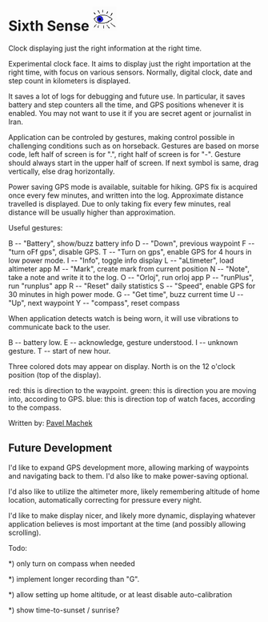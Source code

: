 # Sixth Sense ![](app.png)

Clock displaying just the right information at the right time.

Experimental clock face. It aims to display just the right importation
at the right time, with focus on various sensors. Normally, digital
clock, date and step count in kilometers is displayed.

It saves a lot of logs for debugging and future use. In particular, it
saves battery and step counters all the time, and GPS positions
whenever it is enabled. You may not want to use it if you are secret
agent or journalist in Iran.

Application can be controled by gestures, making control possible in
challenging conditions such as on horseback. Gestures are based on
morse code, left half of screen is for ".", right half of screen is
for "-". Gesture should always start in the upper half of screen. If
next symbol is same, drag vertically, else drag horizontally.

Power saving GPS mode is available, suitable for hiking. GPS fix is
acquired once every few minutes, and written into the log. Approximate
distance travelled is displayed. Due to only taking fix every few
minutes, real distance will be usually higher than approximation.

Useful gestures:

 B -- "Battery", show/buzz battery info
D -- "Down", previous waypoint
F -- "turn oFf gps", disable GPS.
T -- "Turn on gps", enable GPS for 4 hours in low power mode.
I -- "Info", toggle info display
 L -- "aLtimeter", load altimeter app
M -- "Mark", create mark from current position
N -- "Note", take a note and write it to the log.
 O -- "Orloj", run orloj app
 P -- "runPlus", run "runplus" app
R -- "Reset" daily statistics
S -- "Speed", enable GPS for 30 minutes in high power mode.
 G -- "Get time", buzz current time
U -- "Up", next waypoint
Y -- "compass", reset compass

When application detects watch is being worn, it will use vibrations
to communicate back to the user.

B -- battery low.
E -- acknowledge, gesture understood.
I -- unknown gesture.
T -- start of new hour.

Three colored dots may appear on display. North is on the 12 o'clock
position (top of the display).

red: this is direction to the waypoint.
green: this is direction you are moving into, according to GPS.
blue: this is direction top of watch faces, according to the compass.

Written by: [Pavel Machek](https://github.com/pavelmachek)

## Future Development

I'd like to expand GPS development more, allowing marking of waypoints
and navigating back to them. I'd also like to make power-saving
optional.

I'd also like to utilize the altimeter more, likely remembering
altitude of home location, automatically correcting for pressure every
night.

I'd like to make display nicer, and likely more dynamic, displaying
whatever application believes is most important at the time (and
possibly allowing scrolling).

Todo:

*) only turn on compass when needed

*) implement longer recording than "G".

*) allow setting up home altitude, or at least disable auto-calibration

*) show time-to-sunset / sunrise?
